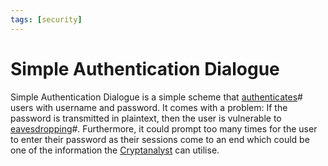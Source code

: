 ```yaml
---
tags: [security]
---
```


# Simple Authentication Dialogue

Simple Authentication Dialogue is a simple scheme that
[authenticates](202210040915.md)# users with username and password. It comes
with a problem: If the password is transmitted in plaintext, then the user is
vulnerable to [eavesdropping](202209261916.md)#. Furthermore, it could prompt
too many times for the user to enter their password as their sessions come to an
end which could be one of the information the [Cryptanalyst](202209281128.md)
can utilise.
